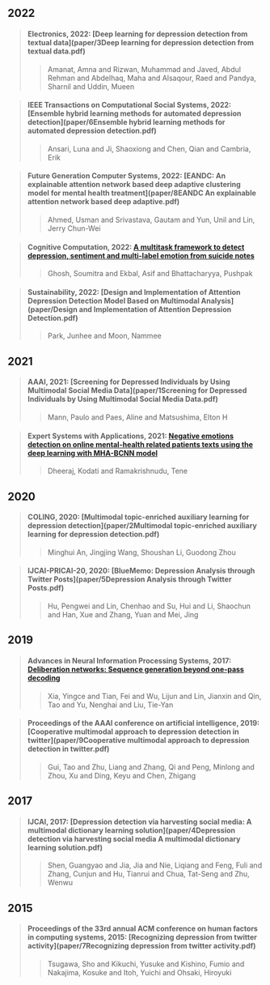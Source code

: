 ## 2022

> #### Electronics, 2022: [Deep learning for depression detection from textual data](paper/3Deep learning for depression detection from textual data.pdf)
>
>> Amanat, Amna and Rizwan, Muhammad and Javed, Abdul Rehman and Abdelhaq, Maha and Alsaqour, Raed and Pandya, Sharnil and Uddin, Mueen
>>

> #### IEEE Transactions on Computational Social Systems, 2022: [Ensemble hybrid learning methods for automated depression detection](paper/6Ensemble hybrid learning methods for automated depression detection.pdf)
>
>> Ansari, Luna and Ji, Shaoxiong and Chen, Qian and Cambria, Erik
>>

> #### Future Generation Computer Systems, 2022: [EANDC: An explainable attention network based deep adaptive clustering model for mental health treatment](paper/8EANDC An explainable attention network based deep adaptive.pdf)
>
>> Ahmed, Usman and Srivastava, Gautam and Yun, Unil and Lin, Jerry Chun-Wei
>>

> #### Cognitive Computation, 2022: [A multitask framework to detect depression, sentiment and multi-label emotion from suicide notes](https://link.springer.com/article/10.1007/s12559-021-09828-7)
>
>> Ghosh, Soumitra and Ekbal, Asif and Bhattacharyya, Pushpak
>>

> #### Sustainability, 2022: [Design and Implementation of Attention Depression Detection Model Based on Multimodal Analysis](paper/Design and Implementation of Attention Depression Detection.pdf)
>
>> Park, Junhee and Moon, Nammee
>>

## 2021

> #### AAAI, 2021: [Screening for Depressed Individuals by Using Multimodal Social Media Data](paper/1Screening for Depressed Individuals by Using Multimodal Social Media Data.pdf)
>
>> Mann, Paulo and Paes, Aline and Matsushima, Elton H
>>

> #### Expert Systems with Applications, 2021: [Negative emotions detection on online mental-health related patients texts using the deep learning with MHA-BCNN model](https://www.sciencedirect.com/science/article/abs/pii/S0957417421006977)
>
>> Dheeraj, Kodati and Ramakrishnudu, Tene
>>

## 2020

> #### COLING, 2020: [Multimodal topic-enriched auxiliary learning for depression detection](paper/2Multimodal topic-enriched auxiliary learning for depression detection.pdf)
>
>> Minghui An, Jingjing Wang, Shoushan Li, Guodong Zhou
>>

> #### IJCAI-PRICAI-20, 2020: [BlueMemo: Depression Analysis through Twitter Posts](paper/5Depression Analysis through Twitter Posts.pdf)
>
>> Hu, Pengwei and Lin, Chenhao and Su, Hui and Li, Shaochun and Han, Xue and Zhang, Yuan and Mei, Jing
>>

## 2019

> #### Advances in Neural Information Processing Systems, 2017: [Deliberation networks: Sequence generation beyond one-pass decoding](paper/7deliberation-networks-sequence-generation-beyond-one-pass-decoding.pdf)
>
>> Xia, Yingce and Tian, Fei and Wu, Lijun and Lin, Jianxin and Qin, Tao and Yu, Nenghai and Liu, Tie-Yan
>>

> #### Proceedings of the AAAI conference on artificial intelligence, 2019: [Cooperative multimodal approach to depression detection in twitter](paper/9Cooperative multimodal approach to depression detection in twitter.pdf)
>
>> Gui, Tao and Zhu, Liang and Zhang, Qi and Peng, Minlong and Zhou, Xu and Ding, Keyu and Chen, Zhigang
>>

## 2017

> #### IJCAI, 2017: [Depression detection via harvesting social media: A multimodal dictionary learning solution](paper/4Depression detection via harvesting social media A multimodal dictionary learning solution.pdf)
>
>> Shen, Guangyao and Jia, Jia and Nie, Liqiang and Feng, Fuli and Zhang, Cunjun and Hu, Tianrui and Chua, Tat-Seng and Zhu, Wenwu
>>

## 2015

> #### Proceedings of the 33rd annual ACM conference on human factors in computing systems, 2015: [Recognizing depression from twitter activity](paper/7Recognizing depression from twitter activity.pdf)
>
>> Tsugawa, Sho and Kikuchi, Yusuke and Kishino, Fumio and Nakajima, Kosuke and Itoh, Yuichi and Ohsaki, Hiroyuki
>>
